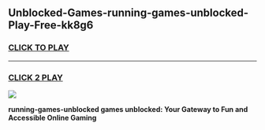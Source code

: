 
## Unblocked-Games-running-games-unblocked-Play-Free-kk8g6
<h3>
<a href="https://premium76.site?title=running-games-unblocked&ref=22A">CLICK TO PLAY</a></h3>
<hr>

<h3>
<a href="https://premium76.site?title=running-games-unblocked&ref=22A">CLICK 2 PLAY</a>
  
</h3>

<a href="https://premium76.site?title=running-games-unblocked&ref=22A"><img src="https://clearcache.store/games.png"></a>


**running-games-unblocked games unblocked: Your Gateway to Fun and Accessible Online Gaming**
